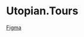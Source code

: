 # Utopian.Tours

[Figma](https://www.figma.com/file/URJ7OuiqPzQrw7MRcBNVfM/UTours-High-Fidelity_8Nov_JK?node-id=312:275&mode=dev)
